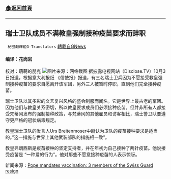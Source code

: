 ###  [:house:返回首頁](https://github.com/ourhimalayas/txt)
---


## 瑞士卫队成员不满教皇强制接种疫苗要求而辞职
` 秘密翻譯組G-Translators` [轉載自GNews](https://gnews.org/zh-hans/1571790/)

#### 编译：花岗岩
校对：萌萌的朋克
![](https://assets.gnews.org/wp-content/uploads/2021/10/2-11.jpg)图片来源：网络截图
据披露电视网站（Disclose.TV）10月3日报道，根据意大利报纸 《信使报》报道，有三名瑞士卫兵因为不愿接受教皇强制接种疫苗的要求自愿离开该军团，另外三人被暂时停职，直到他们完全接种疫苗。

瑞士卫队以其多彩的文艺复兴风格的盛会制服而闻名。它是世界上最古老的军团。因为他们与教皇关系密切，所以教皇要求成员们必须接种疫苗。但并非所有人都接受梵蒂冈发布的强制接种政策，与梵蒂冈的其他雇员和访客相比，瑞士警卫队要遵守更严格的冠状病毒规定。

教皇瑞士卫队的发言人Urs Breitenmoser中尉认为卫队的疫苗接种要求是适当的。”这一措施与世界上其他武装部队的措施相一致”。

教皇弗朗西斯是疫苗接种的坚定支持者，并在年初为自己接种了两针疫苗。他说接受疫苗是 “一种爱的行为”。他对那些不愿意接种疫苗的人表示惊讶。

新闻来源：[Pope mandates vaccination: 3 members of the Swiss Guard resign](https://www.disclose.tv/pope-mandates-vaccination-3-members-of-the-swiss-guard-resign/)
